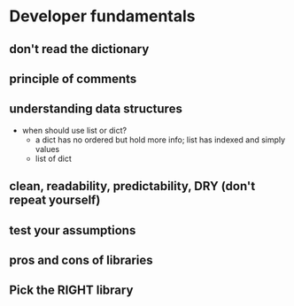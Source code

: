 # Developer fundamentals

## don't read the dictionary

## principle of comments

## understanding data structures
- when should use list or dict?
  - a dict has no ordered but hold more info; list has indexed and simply values
  - list of dict

## clean, readability, predictability, DRY (don't repeat yourself)

## test your assumptions

## pros and cons of libraries

## Pick the RIGHT library
